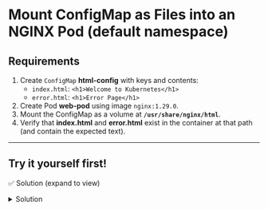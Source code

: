 # Mount ConfigMap as Files into an NGINX Pod (default namespace)

## Requirements
1. Create `ConfigMap` **html-config** with keys and contents:
   - `index.html`: `<h1>Welcome to Kubernetes</h1>`
   - `error.html`: `<h1>Error Page</h1>`
2. Create Pod **web-pod** using image `nginx:1.29.0`.
3. Mount the ConfigMap as a volume at **`/usr/share/nginx/html`**.
4. Verify that **index.html** and **error.html** exist in the container at that path (and contain the expected text).

---

## Try it yourself first!

✅ Solution (expand to view)
<details><summary>Solution</summary>

```bash

# 1) ConfigMap
kubectl create cm html-config \
  --from-literal=index.html='<h1>Welcome to Kubernetes</h1>' \
  --from-literal=error.html='<h1>Error Page</h1>'

# 2) Pod (inline YAML)
kubectl apply -f - <<'EOF'
apiVersion: v1
kind: Pod
metadata:
  name: web-pod
spec:
  containers:
  - name: web-pod
    image: nginx:1.29.0
    volumeMounts:
    - name: conf-vol
      mountPath: /usr/share/nginx/html
  volumes:
  - name: conf-vol
    configMap:
      name: html-config
EOF

# 3) Verify
kubectl wait --for=condition=Ready pod/web-pod --timeout=60s
kubectl exec web-pod -- ls /usr/share/nginx/html
kubectl exec web-pod -- sh -c 'cat /usr/share/nginx/html/index.html && echo && cat /usr/share/nginx/html/error.html'

```
</details>


